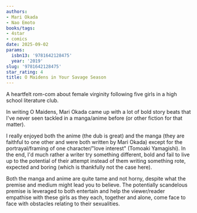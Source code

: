 ```yaml
---
authors:
- Mari Okada
- Nao Emoto
books/tags:
- 4star
- comics
date: 2025-09-02
params:
  isbn13: '9781642128475'
  year: '2019'
slug: '9781642128475'
star_rating: 4
title: O Maidens in Your Savage Season
---
```


<!--more-->

A heartfelt rom-com about female virginity following five girls in a high school literature club.

In writing O Maidens, Mari Okada came up with a lot of bold story beats that I've never seen tackled in a manga/anime before (or other fiction for that matter).

I really enjoyed both the anime (the dub is great) and the manga (they are faithful to one other and were both written by Mari Okada) except for the portrayal/framing of one character/"love interest" (Tomoaki Yamagishi). In the end, I'd much rather a writer try something different, bold and fail to live up to the potential of their attempt instead of them writing something rote, expected and boring (which is thankfully not the case here).

Both the manga and anime are quite tame and not horny, despite what the premise and medium might lead you to believe. The potentially scandelous premise is leveraged to both entertain and help the viewer/reader empathise with these girls as they each, together and alone, come face to face with obstacles relating to their sexualities.  
